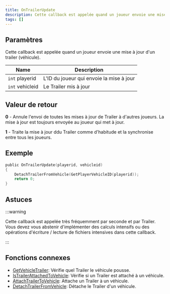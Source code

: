 ```yaml
---
title: OnTrailerUpdate
description: Cette callback est appelée quand un joueur envoie une mise à jour d'un trailer (véhicule).
tags: []
---
```


## Paramètres

Cette callback est appelée quand un joueur envoie une mise à jour d'un trailer (véhicule).

| Name             | Description                              |
| ---------------- | ---------------------------------------- |
| `int` playerid   | L'ID du joueur qui envoie la mise à jour |
| `int` vehicleid  | Le Trailer mis à jour                    |

## Valeur de retour

**0** - Annule l'envoi de toutes les mises à jour de Trailer à d'autres joueurs. La mise à jour est toujours envoyée au joueur qui met à jour.

**1** - Traite la mise à jour ddu Trailer comme d'habitude et la synchronise entre tous les joueurs.

## Exemple

```c
public OnTrailerUpdate(playerid, vehicleid)
{
    DetachTrailerFromVehicle(GetPlayerVehicleID(playerid));
    return 0;
}
```

## Astuces

:::warning

Cette callback est appelée très fréquemment par seconde et par Trailer. Vous devez vous abstenir d'implémenter des calculs intensifs ou des opérations d'écriture / lecture de fichiers intensives dans cette callback.

:::

## Fonctions connexes

- [GetVehicleTrailer](../functions/GetVehicleTrailer): Vérifie quel Trailer le véhicule pousse.
- [IsTrailerAttachedToVehicle](../functions/IsTrailerAttachedToVehicle): Vérifie si un Trailer est attaché à un véhicule.
- [AttachTrailerToVehicle](../functions/AttachTrailerToVehicle): Attache un Trailer à un véhicule.
- [DetachTrailerFromVehicle](../functions/DetachTrailerFromVehicle): Détache le Trailer d'un véhicule.
